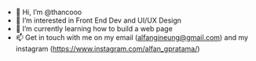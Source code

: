 - 👋 Hi, I’m @thancooo
- 👀 I’m interested in Front End Dev and UI/UX Design
- 🌱 I’m currently learning how to build a web page
- 📫 Get in touch with me on my email (alfangineung@gmail.com) and my instagram (https://www.instagram.com/alfan_gpratama/) 
<!---
thancooo/thancooo is a ✨ special ✨ repository because its `README.md` (this file) appears on your GitHub profile.
You can click the Preview link to take a look at your changes.
--->
